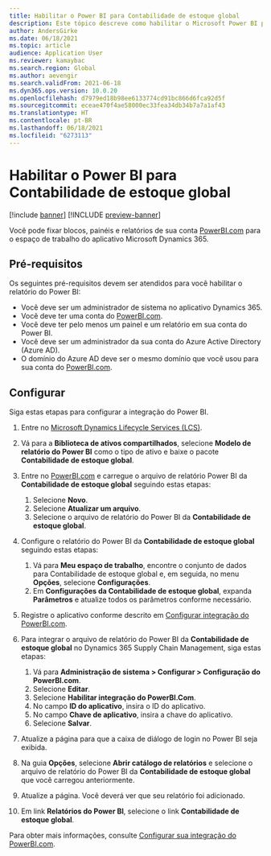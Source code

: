 ```yaml
---
title: Habilitar o Power BI para Contabilidade de estoque global
description: Este tópico descreve como habilitar o Microsoft Power BI para a Contabilidade de estoque global.
author: AndersGirke
ms.date: 06/18/2021
ms.topic: article
audience: Application User
ms.reviewer: kamaybac
ms.search.region: Global
ms.author: aevengir
ms.search.validFrom: 2021-06-18
ms.dyn365.ops.version: 10.0.20
ms.openlocfilehash: d7979ed18b98ee6133774cd91bc866d6fca92d5f
ms.sourcegitcommit: eceae470f4ae58000ec33fea34db34b7a7a1af43
ms.translationtype: HT
ms.contentlocale: pt-BR
ms.lasthandoff: 06/18/2021
ms.locfileid: "6273113"
---
```

# <a name="enable-power-bi-for-global-inventory-accounting"></a>Habilitar o Power BI para Contabilidade de estoque global

[!include [banner](../includes/banner.md)]
[!INCLUDE [preview-banner](../includes/preview-banner.md)]

Você pode fixar blocos, painéis e relatórios de sua conta [PowerBI.com](https://powerbi.com/) para o espaço de trabalho do aplicativo Microsoft Dynamics 365.

## <a name="prerequisites"></a>Pré-requisitos

Os seguintes pré-requisitos devem ser atendidos para você habilitar o relatório do Power BI:

- Você deve ser um administrador de sistema no aplicativo Dynamics 365.
- Você deve ter uma conta do [PowerBI.com](https://powerbi.com/).
- Você deve ter pelo menos um painel e um relatório em sua conta do Power BI.
- Você deve ser um administrador da sua conta do Azure Active Directory (Azure AD).
- O domínio do Azure AD deve ser o mesmo domínio que você usou para sua conta do [PowerBI.com](https://powerbi.com/).

## <a name="setup"></a>Configurar

Siga estas etapas para configurar a integração do Power BI.

1. Entre no [Microsoft Dynamics Lifecycle Services (LCS)](https://lcs.dynamics.com/Logon/Index).
1. Vá para a **Biblioteca de ativos compartilhados**, selecione **Modelo de relatório do Power BI** como o tipo de ativo e baixe o pacote **Contabilidade de estoque global**. 
1. Entre no [PowerBI.com](https://app.powerbi.com/) e carregue o arquivo de relatório Power BI da **Contabilidade de estoque global** seguindo estas etapas:

    1. Selecione **Novo**.
    1. Selecione **Atualizar um arquivo**.
    1. Selecione o arquivo de relatório do Power BI da **Contabilidade de estoque global**.

1. Configure o relatório do Power BI da **Contabilidade de estoque global** seguindo estas etapas:

    1. Vá para **Meu espaço de trabalho**, encontre o conjunto de dados para Contabilidade de estoque global e, em seguida, no menu **Opções**, selecione **Configurações**.
    1. Em **Configurações da Contabilidade de estoque global**, expanda **Parâmetros** e atualize todos os parâmetros conforme necessário.

1. Registre o aplicativo conforme descrito em [Configurar integração do PowerBI.com](../../fin-ops-core/dev-itpro/analytics/configure-power-bi-integration.md#registration-process).
1. Para integrar o arquivo de relatório do Power BI da **Contabilidade de estoque global** no Dynamics 365 Supply Chain Management, siga estas etapas:

    1. Vá para **Administração de sistema \> Configurar \> Configuração do PowerBI.com**.
    1. Selecione **Editar**.
    1. Selecione **Habilitar integração do PowerBI.Com**.
    1. No campo **ID do aplicativo**, insira o ID do aplicativo.
    1. No campo **Chave de aplicativo**, insira a chave do aplicativo.
    1. Selecione **Salvar**.

1. Atualize a página para que a caixa de diálogo de login no Power BI seja exibida.
1. Na guia **Opções**, selecione **Abrir catálogo de relatórios** e selecione o arquivo de relatório do Power BI da **Contabilidade de estoque global** que você carregou anteriormente.
1. Atualize a página. Você deverá ver que seu relatório foi adicionado.
1. Em link **Relatórios do Power BI**, selecione o link **Contabilidade de estoque global**.

Para obter mais informações, consulte [Configurar sua integração do PowerBI.com](../../fin-ops-core/dev-itpro/analytics/configure-power-bi-integration.md).
